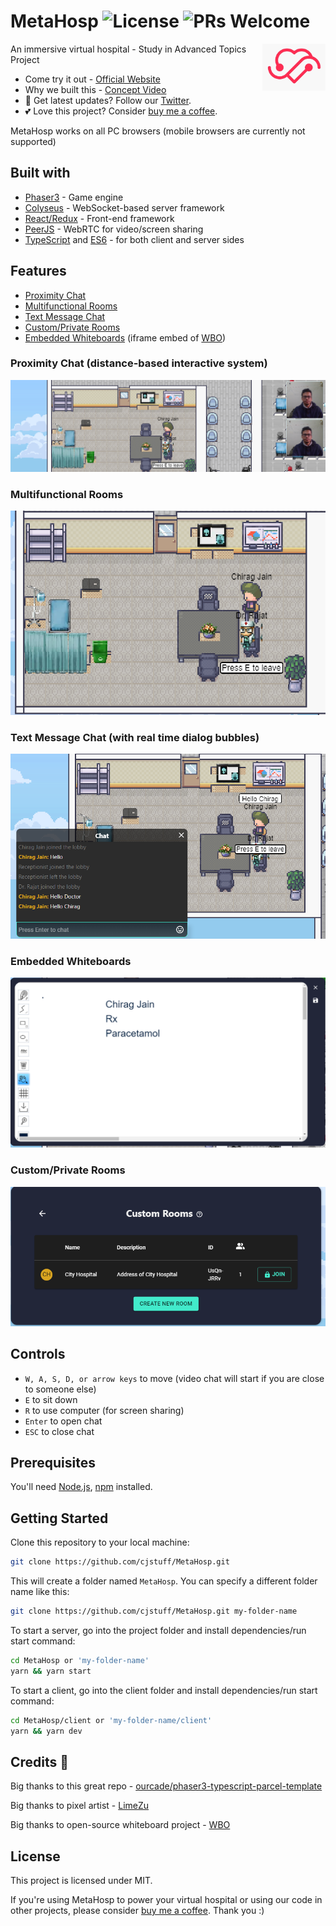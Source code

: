 # MetaHosp ![License](https://img.shields.io/badge/license-MIT-blue) ![PRs Welcome](https://img.shields.io/badge/PRs-welcome-green.svg)

<img alt="Logo" align="right" src="https://github.com/cjstuff/MetaHosp/blob/master/client/src/images/logo.png" width="20%" />


An immersive virtual hospital - Study in Advanced Topics Project

- Come try it out - [Official Website](https://)
- Why we built this - [Concept Video](https://www.youtube.com/)
- 🙌 Get latest updates? Follow our [Twitter](https://twitter.com/).
- 💕 Love this project? Consider [buy me a coffee](https://www.buymeacoffee.com/).

MetaHosp works on all PC browsers (mobile browsers are currently not supported)

## Built with

- [Phaser3](https://github.com/photonstorm/phaser) - Game engine
- [Colyseus](https://github.com/colyseus/colyseus) - WebSocket-based server framework
- [React/Redux](https://github.com/facebook/react) - Front-end framework
- [PeerJS](https://github.com/peers/peerjs) - WebRTC for video/screen sharing
- [TypeScript](https://github.com/microsoft/TypeScript) and [ES6](https://github.com/eslint/eslint) - for both client and server sides

## Features

- [Proximity Chat](#proximity-chat-distance-based-interactive-system)
- [Multifunctional Rooms](#multifunctional-rooms)
- [Text Message Chat](#text-message-chat-with-real-time-dialog-bubbles)
- [Custom/Private Rooms](#customprivate-rooms)
- [Embedded Whiteboards](#embedded-whiteboards) (iframe embed of [WBO](https://github.com/lovasoa/whitebophir))

### Proximity Chat (distance-based interactive system)

![image](https://github.com/cjstuff/MetaHosp/blob/master/snapshots/proximity_chat.png)

### Multifunctional Rooms

![image](https://github.com/cjstuff/MetaHosp/blob/master/snapshots/Doctor's_%20Room.png)

### Text Message Chat (with real time dialog bubbles)

![image](https://github.com/cjstuff/MetaHosp/blob/master/snapshots/Real-time_chat.png)

### Embedded Whiteboards

![image](https://github.com/cjstuff/MetaHosp/blob/master/snapshots/WhiteBoard.png)

### Custom/Private Rooms

![image](https://github.com/cjstuff/MetaHosp/blob/master/snapshots/custom_2.png)

## Controls

- `W, A, S, D, or arrow keys` to move (video chat will start if you are close to someone else)
- `E` to sit down
- `R` to use computer (for screen sharing)
- `Enter` to open chat
- `ESC` to close chat

## Prerequisites

You'll need [Node.js](https://nodejs.org/en/), [npm](https://www.npmjs.com/) installed.

## Getting Started

Clone this repository to your local machine:

```bash
git clone https://github.com/cjstuff/MetaHosp.git
```

This will create a folder named `MetaHosp`. You can specify a different folder name like this:

```bash
git clone https://github.com/cjstuff/MetaHosp.git my-folder-name
```

To start a server, go into the project folder and install dependencies/run start command:

```bash
cd MetaHosp or 'my-folder-name'
yarn && yarn start
```

To start a client, go into the client folder and install dependencies/run start command:

```bash
cd MetaHosp/client or 'my-folder-name/client'
yarn && yarn dev
```

## Credits 🎉

Big thanks to this great repo - [ourcade/phaser3-typescript-parcel-template](https://github.com/ourcade/phaser3-typescript-parcel-template)

Big thanks to pixel artist - [LimeZu](https://limezu.itch.io/)

Big thanks to open-source whiteboard project - [WBO](https://github.com/lovasoa/whitebophir)

## License

This project is licensed under MIT.

If you're using MetaHosp to power your virtual hospital or using our code in other projects, please consider [buy me a coffee](https://www.buymeacoffee.com/). Thank you :)
